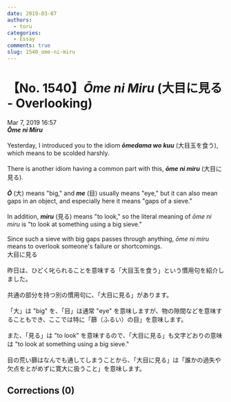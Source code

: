 ```yaml
---
date: 2019-03-07
authors:
  - toru
categories:
  - Essay
comments: true
slug: 1540_ome-ni-miru
---
```


# 【No. 1540】<strong><em>Ōme ni Miru</strong></em> (大目に見る - Overlooking)
<div class="date">Mar 7, 2019 16:57</div>
<div id="post"><div id="body_show_ori">
<strong><em>Ōme ni Miru</strong></em><br/><br/>Yesterday, I introduced you to the idiom <strong><em>ōmedama wo kuu</em></strong> (大目玉を食う), which means to be scolded harshly.<br/><br/>There is another idiom having a common part with this, <strong><em>ōme ni miru</em></strong> (大目に見る).<br/><br/><strong><em>Ō</em></strong> (大) means "big," and <strong><em>me</em></strong> (目) usually means "eye," but it can also mean gaps in an object, and especially here it means "gaps of a sieve."<br/><br/>In addition, <strong><em>miru</em></strong> (見る) means "to look," so the literal meaning of <em>ōme ni miru</em> is "to look at something using a big sieve."<br/><br/>Since such a sieve with big gaps passes through anything, <em>ōme ni miru</em> means to overlook someone's failure or shortcomings.
</div></div>

<!-- more -->

<div id="post_ja"><div id="body_show_mo">
大目に見る<br/><br/>昨日は、ひどく叱られることを意味する「大目玉を食う」という慣用句を紹介しました。<br/><br/>共通の部分を持つ別の慣用句に、「大目に見る」があります。<br/><br/>「大」は "big" を、「目」は通常 "eye" を意味しますが、物の隙間などを意味することもでき、ここでは特に「篩（ふるい）の目」を意味します。<br/><br/>また、「見る」は "to look" を意味するので、「大目に見る」も文字どおりの意味は "to look at something using a big sieve."<br/><br/>目の荒い篩はなんでも通してしまうことから、「大目に見る」は「誰かの過失や欠点をとがめずに寛大に扱うこと」を意味します。
</div></div>

## Corrections (0)
